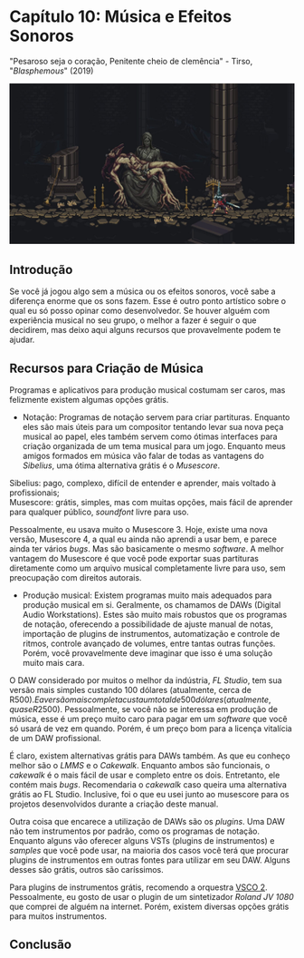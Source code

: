 
# Capítulo 10: Música e Efeitos Sonoros
"Pesaroso seja o coração, Penitente cheio de clemência" - Tirso, "_Blasphemous_" (2019)

![Capítulo 10 capa](../Arquivos/Imagens/capa_10.jpg 'Sorrowful be the heart, Penitent One full of clemency.')

## Introdução
Se você já jogou algo sem a música ou os efeitos sonoros, você sabe a diferença enorme que os sons fazem. Esse é outro ponto artístico sobre o qual eu só posso opinar como desenvolvedor. Se houver alguém com experiência musical no seu grupo, o melhor a fazer é seguir o que decidirem, mas deixo aqui alguns recursos que provavelmente podem te ajudar.

## Recursos para Criação de Música
Programas e aplicativos para produção musical costumam ser caros, mas felizmente existem algumas opções grátis.

- Notação:
Programas de notação servem para criar partituras. Enquanto eles são mais úteis para um compositor tentando levar sua nova peça musical ao papel, eles também servem como ótimas interfaces para criação organizada de um tema musical para um jogo. Enquanto meus amigos formados em música vão falar de todas as vantagens do _Sibelius_, uma ótima alternativa grátis é o _Musescore_.

Sibelius: pago, complexo, difícil de entender e aprender, mais voltado à profissionais;  
Musescore: grátis, simples, mas com muitas opções, mais fácil de aprender para qualquer público, _soundfont_ livre para uso.

Pessoalmente, eu usava muito o Musescore 3. Hoje, existe uma nova versão, Musescore 4, a qual eu ainda não aprendi a usar bem, e parece ainda ter vários _bugs_. Mas são basicamente o mesmo _software_. A melhor vantagem do Musescore é que você pode exportar suas partituras diretamente como um arquivo musical completamente livre para uso, sem preocupação com direitos autorais.

- Produção musical:
Existem programas muito mais adequados para produção musical em si. Geralmente, os chamamos de DAWs (Digital Audio Workstations). Estes são muito mais robustos que os programas de notação, oferecendo a possibilidade de ajuste manual de notas, importação de plugins de instrumentos, automatização e controle de ritmos, controle avançado de volumes, entre tantas outras funções. Porém, você provavelmente deve imaginar que isso é uma solução muito mais cara.

O DAW considerado por muitos o melhor da indústria, _FL Studio_, tem sua versão mais simples custando 100 dólares (atualmente, cerca de R$500). E a versão mais completa custa um total de 500 dólares (atualmente, quase R$2500). Pessoalmente, se você não se interessa em produção de música, esse é um preço muito caro para pagar em um _software_ que você só usará de vez em quando. Porém, é um preço bom para a licença vitalícia de um DAW profissional.

É claro, existem alternativas grátis para DAWs também. As que eu conheço melhor são o _LMMS_ e o _Cakewalk_. Enquanto ambos são funcionais, o _cakewalk_ é o mais fácil de usar e completo entre os dois. Entretanto, ele contém mais _bugs_. Recomendaria o _cakewalk_ caso queira uma alternativa grátis ao FL Studio. Inclusive, foi o que eu usei junto ao musescore para os projetos desenvolvidos durante a criação deste manual.

Outra coisa que encarece a utilização de DAWs são os _plugins_. Uma DAW não tem instrumentos por padrão, como os programas de notação. Enquanto alguns vão oferecer alguns VSTs (plugins de instrumentos) e _samples_ que você pode usar, na maioria dos casos você terá que procurar plugins de instrumentos em outras fontes para utilizar em seu DAW. Alguns desses são grátis, outros são caríssimos.

Para plugins de instrumentos grátis, recomendo a orquestra [VSCO 2](https://www.audiopluginsforfree.com/versilian-studios-chamber-orchestra-2-community-edition-vsco-2-ce/). Pessoalmente, eu gosto de usar o plugin de um sintetizador _Roland JV 1080_ que comprei de alguém na internet. Porém, existem diversas opções grátis para muitos instrumentos.

## Conclusão
